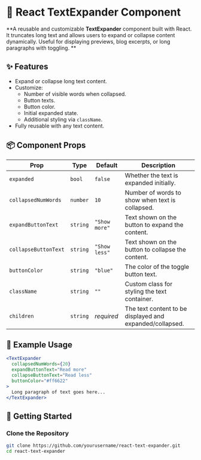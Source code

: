 # 📝 React TextExpander Component

**A reusable and customizable **TextExpander** component built with React. It truncates long text and allows users to expand or collapse content dynamically. Useful for displaying previews, blog excerpts, or long paragraphs with toggling.
**

## ✨ Features

- Expand or collapse long text content.
- Customize:
  - Number of visible words when collapsed.
  - Button texts.
  - Button color.
  - Initial expanded state.
  - Additional styling via `className`.
- Fully reusable with any text content.

## 📦 Component Props

| Prop                | Type     | Default       | Description                                               |
|---------------------|----------|----------------|-----------------------------------------------------------|
| `expanded`          | `bool`   | `false`        | Whether the text is expanded initially.                   |
| `collapsedNumWords` | `number` | `10`           | Number of words to show when text is collapsed.           |
| `expandButtonText`  | `string` | `"Show more"`  | Text shown on the button to expand the content.           |
| `collapseButtonText`| `string` | `"Show less"`  | Text shown on the button to collapse the content.         |
| `buttonColor`       | `string` | `"blue"`       | The color of the toggle button text.                      |
| `className`         | `string` | `""`           | Custom class for styling the text container.              |
| `children`          | `string` | _required_     | The text content to be displayed and expanded/collapsed.  |

## 🔧 Example Usage

```jsx
<TextExpander
  collapsedNumWords={20}
  expandButtonText="Read more"
  collapseButtonText="Read less"
  buttonColor="#ff6622"
>
  Long paragraph of text goes here...
</TextExpander>
```

## 🚀 Getting Started

###  Clone the Repository

```bash
git clone https://github.com/yourusername/react-text-expander.git
cd react-text-expander
